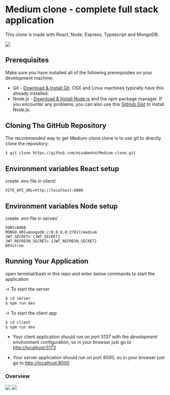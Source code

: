 # Medium clone - complete full stack application

This clone is made with React, Node, Express, Typescript and MongoDB.

<img src="./screenshots/screely-home.png">

## Prerequisites

Make sure you have installed all of the following prerequisites on your development machine:

- Git - [Download & Install Git](https://git-scm.com/downloads). OSX and Linux machines typically have this already installed.
- Node.js - [Download & Install Node.js](https://nodejs.org/en/download/) and the npm package manager. If you encounter any problems, you can also use this [GitHub Gist](https://gist.github.com/isaacs/579814) to install Node.js.

## Cloning The GitHub Repository

The recommended way to get Medium-clone clone is to use git to directly clone the repository:

```bash
$ git clone https://github.com/nisabmohd/Medium-clone.git
```

## Environment variables React setup

create .env file in client/

```
VITE_API_URL=http://localhost:8000
```

## Environment variables Node setup

create .env file in server/

```
PORT=8000
MONGO_URI=mongodb://0.0.0.0:27017/medium
JWT_SECRET= {JWT_SECRET}
JWT_REFRESH_SECRET= {JWT_REFRESH_SECRET}
DEV=true
```

## Running Your Application

open terminal/bash in this repo and enter below commands to start the application

&#8594; To start the server

```bash
$ cd server
$ npm run dev
```

&#8594; To start the client app

```bash
$ cd client
$ npm run dev
```

- Your client application should run on port 5137 with the _development_ environment configuration, so in your browser just go to [http://localhost:5173](http://localhost:5173)

- Your server application should run on port 8000, so in your browser just go to [http://localhost:8000](http://localhost:8000)

### Overview

<img src="./screenshots/screely-home-dark.png">
<img src="./screenshots/screely-post-dark.png">

